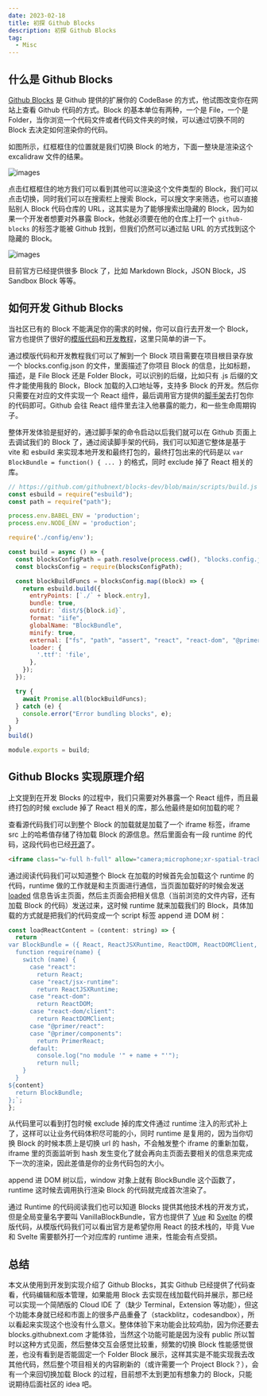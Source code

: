 ```yaml
---
date: 2023-02-18
title: 初探 Github Blocks
description: 初探 Github Blocks
tag:
  - Misc
---
```


## 什么是 Github Blocks

[Github Blocks](https://blocks.githubnext.com/) 是 Github 提供的扩展你的 CodeBase 的方式，他试图改变你在网站上查看 Github 代码的方式。Block 的基本单位有两种，一个是 File，一个是 Folder，当你浏览一个代码文件或者代码文件夹的时候，可以通过切换不同的 Block 去决定如何渲染你的代码。

如图所示，红框框住的位置就是我们切换 Block 的地方，下面一整块是渲染这个 excalidraw 文件的结果。

![images](/images/github-blocks.png)

点击红框框住的地方我们可以看到其他可以渲染这个文件类型的 Block，我们可以点击切换，同时我们可以在搜索栏上搜索 Block，可以搜文字来筛选，也可以直接贴别人 Block 代码仓库的 URL，这其实是为了能够搜索出隐藏的 Block，因为如果一个开发者想要对外暴露 Block，他就必须要在他的仓库上打一个 `github-blocks` 的标签才能被 Github 找到，但我们仍然可以通过贴 URL 的方式找到这个隐藏的 Block。

![images](/images/github-blocks-picker.png)

目前官方已经提供很多 Block 了，比如 Markdown Block，JSON Block，JS Sandbox Block 等等。
## 如何开发 Github Blocks

当社区已有的 Block 不能满足你的需求的时候，你可以自行去开发一个 Block，官方也提供了很好的[模版代码](https://github.com/githubnext/blocks-template)和[开发教程](https://github.com/githubnext/blocks/tree/main/docs/Developing%20blocks)，这里只简单的讲一下。

通过模版代码和开发教程我们可以了解到一个 Block 项目需要在项目根目录存放一个 blocks.config.json 的文件，里面描述了你项目 Block 的信息，比如标题，描述，是 File Block 还是 Folder Block，可以识别的后缀，比如只有 .js 后缀的文件才能使用我的 Block，Block 加载的入口地址等，支持多 Block 的开发。然后你只需要在对应的文件实现一个 React 组件，最后调用官方提供的[脚手架](https://github.com/githubnext/blocks-dev)去打包你的代码即可。Github 会往 React 组件里去注入他暴露的能力，和一些生命周期钩子。

整体开发体验是挺好的，通过脚手架的命令启动以后我们就可以在 Github 页面上去调试我们的 Block 了，通过阅读脚手架的代码，我们可以知道它整体是基于 vite 和 esbuild 来实现本地开发和最终打包的，最终打包出来的代码是以 `var BlockBundle = function() { ... }` 的格式，同时 exclude 掉了 React 相关的库。

```js
// https://github.com/githubnext/blocks-dev/blob/main/scripts/build.js
const esbuild = require("esbuild");
const path = require("path");

process.env.BABEL_ENV = 'production';
process.env.NODE_ENV = 'production';

require('./config/env');

const build = async () => {
  const blocksConfigPath = path.resolve(process.cwd(), "blocks.config.json");
  const blocksConfig = require(blocksConfigPath);

  const blockBuildFuncs = blocksConfig.map((block) => {
    return esbuild.build({
      entryPoints: [`./` + block.entry],
      bundle: true,
      outdir: `dist/${block.id}`,
      format: "iife",
      globalName: "BlockBundle",
      minify: true,
      external: ["fs", "path", "assert", "react", "react-dom", "@primer/react"],
      loader: {
        '.ttf': 'file',
      },
    });
  });

  try {
    await Promise.all(blockBuildFuncs);
  } catch (e) {
    console.error("Error bundling blocks", e);
  }
}
build()

module.exports = build;
```

## Github Blocks 实现原理介绍

上文提到在开发 Blocks 的过程中，我们只需要对外暴露一个 React 组件，而且最终打包的时候 exclude 掉了 React 相关的库，那么他最终是如何加载的呢？

查看源代码我们可以到整个 Block 的加载就是加载了一个 iframe 标签，iframe src 上的哈希值存储了待加载 Block 的源信息。然后里面会有一段 runtime 的代码，这段代码也已经[开源](https://github.com/githubnext/blocks-runtime)了。

```html
<iframe class="w-full h-full" allow="camera;microphone;xr-spatial-tracking" sandbox="allow-scripts allow-same-origin allow-forms allow-top-navigation-by-user-activation allow-popups" src="https://blocks-sandbox.githubnext.com#%7B%22block%22%3A%7B%22type%22%3A%22folder%22%2C%22id%22%3A%22dashboard%22%2C%22title%22%3A%22Dashboard%22%2C%22description%22%3A%22View%20other%20blocks%20in%20a%20dashboard%20view%22%2C%22entry%22%3A%22blocks%2Ffolder-blocks%2Fdashboard%2Findex.tsx%22%2C%22example_path%22%3A%22https%3A%2F%2Fgithub.com%2Fgithubnext%2Fblocks-tutorial%22%2C%22owner%22%3A%22githubnext%22%2C%22repo%22%3A%22blocks-examples%22%7D%2C%22context%22%3A%7B%22repo%22%3A%22blocks%22%2C%22owner%22%3A%22githubnext%22%2C%22path%22%3A%22docs%2FDeveloping%20blocks%22%2C%22sha%22%3A%22main%22%7D%7D"></iframe>
```

通过阅读代码我们可以知道整个 Block 在加载的时候首先会加载这个 runtime 的代码，runtime 做的工作就是和主页面进行通信，当页面加载好的时候会发送 [loaded](https://github.com/githubnext/blocks-runtime/blob/main/src/events.ts#L100) 信息告诉主页面，然后主页面会把相关信息（当前浏览的文件内容，还有加载 Block 的代码）发送过来，这时候 runtime 就来加载我们的 Block，具体加载的方式就是把我们的代码变成一个 script 标签 append 进 DOM 树：

```js
const loadReactContent = (content: string) => {
  return `
var BlockBundle = ({ React, ReactJSXRuntime, ReactDOM, ReactDOMClient, PrimerReact }) => {
  function require(name) {
    switch (name) {
      case "react":
        return React;
      case "react/jsx-runtime":
        return ReactJSXRuntime;
      case "react-dom":
        return ReactDOM;
      case "react-dom/client":
        return ReactDOMClient;
      case "@primer/react":
      case "@primer/components":
        return PrimerReact;
      default:
        console.log("no module '" + name + "'");
        return null;
    }
  }
${content}
  return BlockBundle;
};`;
};
```

从代码里可以看到打包时候 exclude 掉的库文件通过 runtime 注入的形式补上了，这样可以让业务代码体积尽可能的小，同时 runtime 是复用的，因为当你切换 Block 的时候本质上是切换 url 的 hash，不会触发整个 iframe 的重新加载，iframe 里的页面监听到 hash 发生变化了就会再向主页面去要相关的信息来完成下一次的渲染，因此差值是你的业务代码包的大小。

append 进 DOM 树以后，window 对象上就有 BlockBundle 这个函数了，runtime 这时候去调用执行渲染 Block 的代码就完成首次渲染了。

通过 Runtime 的代码阅读我们也可以知道 Blocks 提供其他技术栈的开发方式，但是全局变量名字要叫 VanillaBlockBundle，官方也提供了 [Vue](https://github.com/githubnext/blocks-template-vue) 和 [Svelte](https://github.com/githubnext/blocks-template-svelte) 的模版代码，从模版代码我们可以看出官方是希望你用 React 的技术栈的，毕竟 Vue 和 Svelte 需要额外打一个对应库的 runtime 进来，性能会有点受损。

## 总结

本文从使用到开发到实现介绍了 Github Blocks，其实 Github 已经提供了代码查看，代码编辑和版本管理，如果能用 Block 去实现在线加载代码并展示，那已经可以实现一个简陋版的 Cloud IDE 了（缺少 Terminal，Extension 等功能），但这个功能本身就已经和市面上的很多产品重叠了（stackblitz，codesandbox），所以看起来实现这个也没有什么意义。整体体验下来功能会比较鸡肋，因为你还要去 blocks.githubnext.com 才能体验，当然这个功能可能是因为没有 public 所以暂时以这种方式见面，然后整体交互会感觉比较重，频繁的切换 Block 性能感觉很差，也没有看到是否能固定一个 Folder Block 展示，这样其实是不能实现我去改其他代码，然后整个项目相关的内容刷新的（或许需要一个 Project Block？），会有一个来回切换加载 Block 的过程，目前想不太到更加有想象力的 Block，只能说期待后面社区的 idea 吧。
